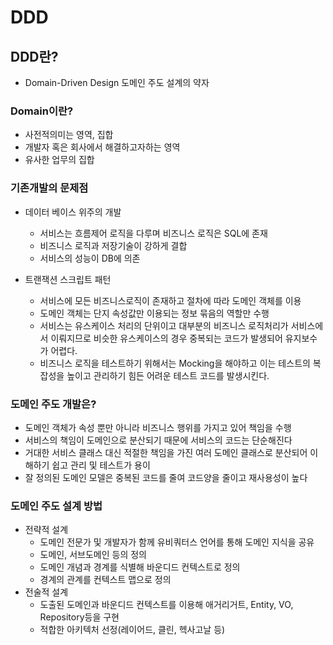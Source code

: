 # DDD
## DDD란?
- Domain-Driven Design 도메인 주도 설계의 약자

### Domain이란?
- 사전적의미는 영역, 집합
- 개발자 혹은 회사에서 해결하고자하는 영역
- 유사한 업무의 집합

### 기존개발의 문제점
- 데이터 베이스 위주의 개발
    - 서비스는 흐름제어 로직을 다루며 비즈니스 로직은 SQL에 존재
    - 비즈니스 로직과 저장기술이 강하게 결합
    - 서비스의 성능이 DB에 의존

- 트랜잭션 스크립트 패턴
    - 서비스에 모든 비즈니스로직이 존재하고 절차에 따라 도메인 객체를 이용
    - 도메인 객체는 단지 속성값만 이용되는 정보 묶음의 역할만 수행
    - 서비스는 유스케이스 처리의 단위이고 대부분의 비즈니스 로직처리가 서비스에서 이뤄지므로 비슷한 유스케이스의 경우 중복되는 코드가 발생되어 유지보수가 어렵다.
    - 비즈니스 로직을 테스트하기 위해서는 Mocking을 해야하고 이는 테스트의 복잡성을 높이고 관리하기 힘든 어려운 테스트 코드를 발생시킨다.

### 도메인 주도 개발은?
- 도메인 객체가 속성 뿐만 아니라 비즈니스 행위를 가지고 있어 책임을 수행
- 서비스의 책임이 도메인으로 분산되기 때문에 서비스의 코드는 단순해진다
- 거대한 서비스 클래스 대신 적절한 책임을 가진 여러 도메인 클래스로 분산되어 이해하기 쉽고 관리 및 테스트가 용이
- 잘 정의된 도메인 모델은 중복된 코드를 줄여 코드양을 줄이고 재사용성이 높다

### 도메인 주도 설계 방법
- 전략적 설계
    - 도메인 전문가 및 개발자가 함께 유비쿼터스 언어를 통해 도메인 지식을 공유
    - 도메인, 서브도메인 등의 정의
    - 도메인 개념과 경계를 식별해 바운디드 컨텍스트로 정의
    - 경계의 관계를 컨텍스트 맵으로 정의
- 전술적 설계
    - 도출된 도메인과 바운디드 컨텍스트를 이용해 애거리거트, Entity, VO, Repository등을 구현
    - 적합한 아키텍처 선정(레이어드, 클린, 헥사고날 등)